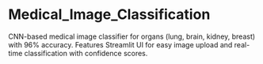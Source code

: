 # Medical_Image_Classification
CNN-based medical image classifier for organs (lung, brain, kidney, breast) with 96% accuracy. Features Streamlit UI for easy image upload and real-time classification with confidence scores.

